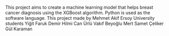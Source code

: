 This project aims to create a machine learning model that helps breast cancer diagnosis using the XGBoost algorithm. Python is used as the software language.
This project made by Mehmet Akif Ersoy University students
Yiğit Faruk Demir 
Hilmi Can Ürlü 
Vakıf Beyoğlu
Mert Samet Çeliker
Gül Karaman
